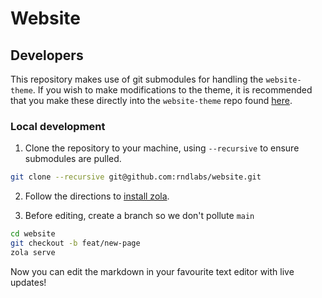 # Website

## Developers

This repository makes use of git submodules for handling the `website-theme`. If you wish to make
modifications to the theme, it is recommended that you make these directly into the `website-theme`
repo found [here](https://github.com/rndlabs/website-theme).

### Local development

1. Clone the repository to your machine, using `--recursive` to ensure submodules are pulled.

```bash
git clone --recursive git@github.com:rndlabs/website.git
```

2. Follow the directions to [install zola](https://www.getzola.org/documentation/getting-started/installation/).

3. Before editing, create a branch so we don't pollute `main`

```bash
cd website
git checkout -b feat/new-page
zola serve
```

Now you can edit the markdown in your favourite text editor with live updates!
